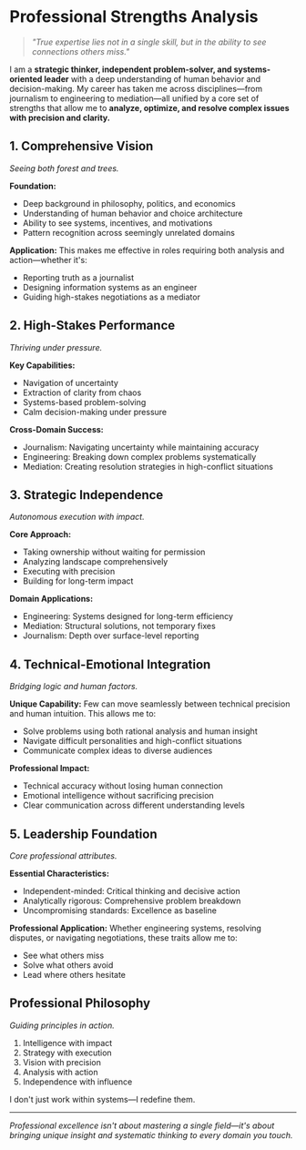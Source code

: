 # Professional Strengths Analysis

> *"True expertise lies not in a single skill, but in the ability to see connections others miss."*

I am a **strategic thinker, independent problem-solver, and systems-oriented leader** with a deep understanding of human behavior and decision-making. My career has taken me across disciplines—from journalism to engineering to mediation—all unified by a core set of strengths that allow me to **analyze, optimize, and resolve complex issues with precision and clarity.**

## 1. Comprehensive Vision

*Seeing both forest and trees.*

**Foundation:**
- Deep background in philosophy, politics, and economics
- Understanding of human behavior and choice architecture
- Ability to see systems, incentives, and motivations
- Pattern recognition across seemingly unrelated domains

**Application:**
This makes me effective in roles requiring both analysis and action—whether it's:
- Reporting truth as a journalist
- Designing information systems as an engineer
- Guiding high-stakes negotiations as a mediator

## 2. High-Stakes Performance

*Thriving under pressure.*

**Key Capabilities:**
- Navigation of uncertainty
- Extraction of clarity from chaos
- Systems-based problem-solving
- Calm decision-making under pressure

**Cross-Domain Success:**
- Journalism: Navigating uncertainty while maintaining accuracy
- Engineering: Breaking down complex problems systematically
- Mediation: Creating resolution strategies in high-conflict situations

## 3. Strategic Independence

*Autonomous execution with impact.*

**Core Approach:**
- Taking ownership without waiting for permission
- Analyzing landscape comprehensively
- Executing with precision
- Building for long-term impact

**Domain Applications:**
- Engineering: Systems designed for long-term efficiency
- Mediation: Structural solutions, not temporary fixes
- Journalism: Depth over surface-level reporting

## 4. Technical-Emotional Integration

*Bridging logic and human factors.*

**Unique Capability:**
Few can move seamlessly between technical precision and human intuition. This allows me to:
- Solve problems using both rational analysis and human insight
- Navigate difficult personalities and high-conflict situations
- Communicate complex ideas to diverse audiences

**Professional Impact:**
- Technical accuracy without losing human connection
- Emotional intelligence without sacrificing precision
- Clear communication across different understanding levels

## 5. Leadership Foundation

*Core professional attributes.*

**Essential Characteristics:**
- Independent-minded: Critical thinking and decisive action
- Analytically rigorous: Comprehensive problem breakdown
- Uncompromising standards: Excellence as baseline

**Professional Application:**
Whether engineering systems, resolving disputes, or navigating negotiations, these traits allow me to:
- See what others miss
- Solve what others avoid
- Lead where others hesitate

## Professional Philosophy

*Guiding principles in action.*

1. Intelligence with impact
2. Strategy with execution
3. Vision with precision
4. Analysis with action
5. Independence with influence

I don't just work within systems—I redefine them.

---

*Professional excellence isn't about mastering a single field—it's about bringing unique insight and systematic thinking to every domain you touch.*